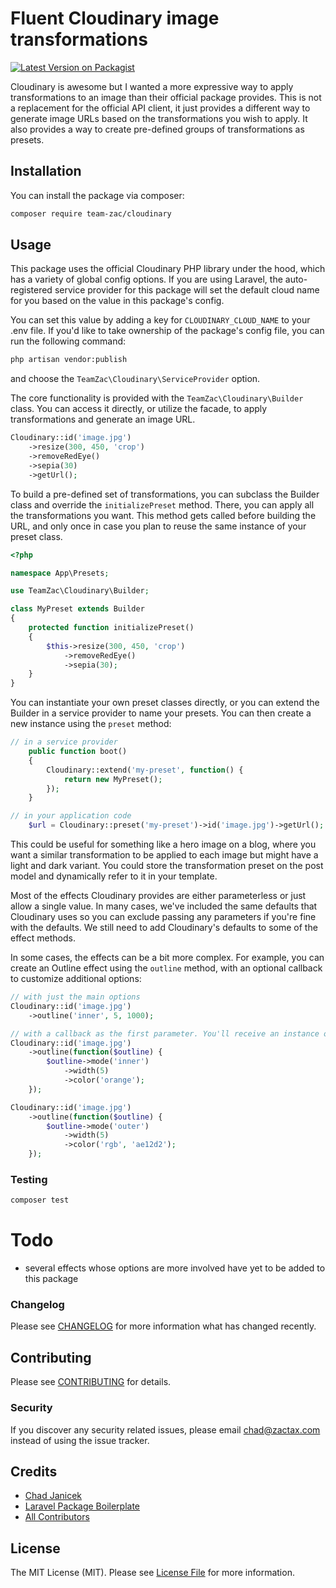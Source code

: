 # Fluent Cloudinary image transformations

[![Latest Version on Packagist](https://img.shields.io/packagist/v/team-zac/cloudinary-builder.svg?style=flat-square)](https://packagist.org/packages/team-zac/cloudinary)

Cloudinary is awesome but I wanted a more expressive way to apply transformations to an image than their official package provides. This is not a replacement for the official API client, it just provides a different way to generate image URLs based on the transformations you wish to apply. It also provides a way to create pre-defined groups of transformations as presets.

## Installation

You can install the package via composer:

```bash
composer require team-zac/cloudinary
```

## Usage

This package uses the official Cloudinary PHP library under the hood, which has a variety of global config options. If you are using Laravel, the auto-registered service provider for this package will set the default cloud name for you based on the value in this package's config.

You can set this value by adding a key for `CLOUDINARY_CLOUD_NAME` to your .env file. If you'd like to take ownership of the package's config file, you can run the following command:

```bash
php artisan vendor:publish
```

and choose the `TeamZac\Cloudinary\ServiceProvider` option.

The core functionality is provided with the `TeamZac\Cloudinary\Builder` class. You can access it directly, or utilize the facade, to apply transformations and generate an image URL.

``` php
Cloudinary::id('image.jpg')
	->resize(300, 450, 'crop')
	->removeRedEye()
	->sepia(30)
	->getUrl();
```

To build a pre-defined set of transformations, you can subclass the Builder class and override the `initializePreset` method. There, you can apply all the transformations you want. This method gets called before building the URL, and only once in case you plan to reuse the same instance of your preset class.

``` php
<?php

namespace App\Presets;

use TeamZac\Cloudinary\Builder;

class MyPreset extends Builder 
{
	protected function initializePreset()
	{
		$this->resize(300, 450, 'crop')
			->removeRedEye()
			->sepia(30);
	}	
}

```

You can instantiate your own preset classes directly, or you can extend the Builder in a service provider to name your presets. You can then create a new instance using the `preset` method:

```php
// in a service provider
	public function boot() 
	{
		Cloudinary::extend('my-preset', function() {
			return new MyPreset();
		});
	}

// in your application code
	$url = Cloudinary::preset('my-preset')->id('image.jpg')->getUrl();
```

This could be useful for something like a hero image on a blog, where you want a similar transformation to be applied to each image but might have a light and dark variant. You could store the transformation preset on the post model and dynamically refer to it in your template.

Most of the effects Cloudinary provides are either parameterless or just allow a single value. In many cases, we've included the same defaults that Cloudinary uses so you can exclude passing any parameters if you're fine with the defaults. We still need to add Cloudinary's defaults to some of the effect methods.

In some cases, the effects can be a bit more complex. For example, you can create an Outline effect using the `outline` method, with an optional callback to customize additional options:

```php
// with just the main options
Cloudinary::id('image.jpg')
	->outline('inner', 5, 1000);

// with a callback as the first parameter. You'll receive an instance of TeamZac\Cloudinary\Transformations\PendingOutline
Cloudinary::id('image.jpg')
	->outline(function($outline) {
		$outline->mode('inner')
			->width(5)
			->color('orange');
	});

Cloudinary::id('image.jpg')
	->outline(function($outline) {
		$outline->mode('outer')
			->width(5)
			->color('rgb', 'ae12d2');
	});

```

### Testing

``` bash
composer test
```


# Todo

- several effects whose options are more involved have yet to be added to this package

### Changelog

Please see [CHANGELOG](CHANGELOG.md) for more information what has changed recently.

## Contributing

Please see [CONTRIBUTING](CONTRIBUTING.md) for details.

### Security

If you discover any security related issues, please email chad@zactax.com instead of using the issue tracker.

## Credits

- [Chad Janicek](https://github.com/team-zac)
- [Laravel Package Boilerplate](https://laravelpackageboilerplate.com)
- [All Contributors](../../contributors)

## License

The MIT License (MIT). Please see [License File](LICENSE.md) for more information.
